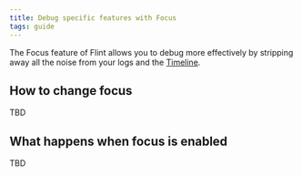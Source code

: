 ```yaml
---
title: Debug specific features with Focus
tags: guide
---
```


The Focus feature of Flint allows you to debug more effectively by stripping away all the noise from your logs and the [Timeline](guides/timeline.md).

## How to change focus

TBD

## What happens when focus is enabled

TBD

